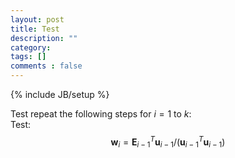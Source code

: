 ```yaml
---
layout: post
title: Test
description: ""
category: 
tags: []
comments : false
---
```

{% include JB/setup %}
<head>
<script type="text/javascript"
 src="http://cdn.mathjax.org/mathjax/latest/MathJax.js?config=TeX-AMS-MML_HTMLorMML">
</script>
</head>

Test repeat the following steps for $i=1$ to $k$:   
Test: $$\mathbf{w}_i = \mathbf{E}^T_{i-1}\mathbf{u}_{i-1}/(\mathbf{u}_{i-1}^T\mathbf{u}_{i-1})$$   